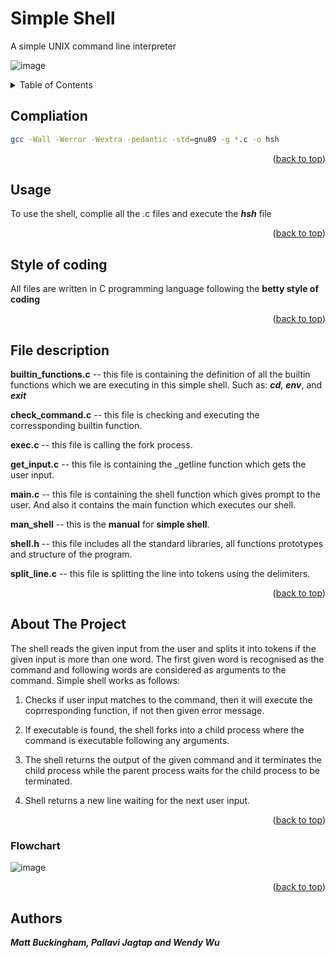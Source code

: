 <a name="readme-top"></a>
# Simple Shell
A simple UNIX command line interpreter


![image](https://user-images.githubusercontent.com/113806658/206880492-e6db78f9-e057-4ac5-9d23-b8466809b706.png)

<!-- TABLE OF CONTENTS -->
<details>
  <summary>Table of Contents</summary>
  <ol>
    <li><a href="#compliation">Compliation</a></li>
    <li><a href="#usage">Usage</a></li>
    <li><a href="#style-of-coding">Style of coding</a></li>
    <li><a href="#file-description">File description</a></li>
    <li> <a href="#about-the-project">About The Project</a></li>
    <li><a href="#authors">Authors</a></li>
  </ol>
</details>  

 
<!-- COMPLIATION -->      
## Compliation

```bash
gcc -Wall -Werror -Wextra -pedantic -std=gnu89 -g *.c -o hsh
```

<p align="right">(<a href="#readme-top">back to top</a>)</p>


<!-- USAGE -->
## Usage

To use the shell, complie all the .c files and execute the ***hsh*** file

<p align="right">(<a href="#readme-top">back to top</a>)</p>


<!-- STYLE OF CODING -->
## Style of coding

All files are written in C programming language following the **betty style of coding**

<p align="right">(<a href="#readme-top">back to top</a>)</p>


<!-- FILE DESCRIPTION -->
## File description

**builtin_functions.c** -- this file is containing the definition of all the builtin functions which we are executing in this simple shell.  Such as: ***cd***, ***env***, and ***exit*** 

**check_command.c** -- this file is checking and executing the corressponding builtin function.

**exec.c** -- this file is calling the fork process.  

**get_input.c** -- this file is containing the _getline function which gets the user input.

**main.c** -- this file is containing the shell function which gives prompt to the user.  And also it contains the main function which executes our shell. 

**man_shell** -- this is the **manual** for **simple shell**.

**shell.h** -- this file includes all the standard libraries, all functions prototypes and structure of the program.

**split_line.c** -- this file is splitting the line into tokens using the delimiters.

<p align="right">(<a href="#readme-top">back to top</a>)</p>


<!-- ABOUT THE PROJECT -->
## About The Project 

The shell reads the given input from the user and splits it into tokens if the given input is more than one word.  The first given word is recognised as the command and following words are considered as arguments to the command.  Simple shell works as follows:

1. Checks if user input matches to the command, then it will execute the coprresponding function, if not then given error message.

2. If executable is found, the shell forks into a child process where the command is executable following any arguments.

3. The shell returns the output of the given command and it terminates the child process while the parent process waits for the child process to be terminated.

4. Shell returns a new line waiting for the next user input.

<p align="right">(<a href="#readme-top">back to top</a>)</p>



### Flowchart
![image](https://user-images.githubusercontent.com/113806658/206880804-92dfd2fb-7cb9-4c6d-9d6c-1d1873ea5e2d.png)

<p align="right">(<a href="#readme-top">back to top</a>)</p>


<!-- AUTHORS -->
## Authors
***Matt Buckingham, Pallavi Jagtap and Wendy Wu***




